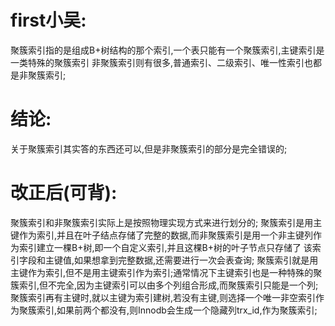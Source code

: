 # first小吴:
  聚簇索引指的是组成B+树结构的那个索引,一个表只能有一个聚簇索引,主键索引是一类特殊的聚簇索引
  非聚簇索引则有很多,普通索引、二级索引、唯一性索引也都是非聚簇索引;

# 结论:
  关于聚簇索引其实答的东西还可以,但是非聚簇索引的部分是完全错误的;

# 改正后(可背):
  聚簇索引和非聚簇索引实际上是按照物理实现方式来进行划分的;
  聚簇索引是用主键作为索引,并且在叶子结点存储了完整的数据,而非聚簇索引是用一个非主键列作为索引建立一棵B+树,即一个自定义索引,并且这棵B+树的叶子节点只存储了 
该索引字段和主键值,如果想拿到完整数据,还需要进行一次会表查询;
  聚簇索引就是用主键作为索引,但不是用主键索引作为索引;通常情况下主键索引也是一种特殊的聚簇索引,但不完全,因为主键索引可以由多个列组合形成,而聚簇索引只能是一个列;
  聚簇索引再有主键时,就以主键为索引建树,若没有主键,则选择一个唯一非空索引作为聚簇索引,如果前两个都没有,则Innodb会生成一个隐藏列trx_id,作为聚簇索引;
